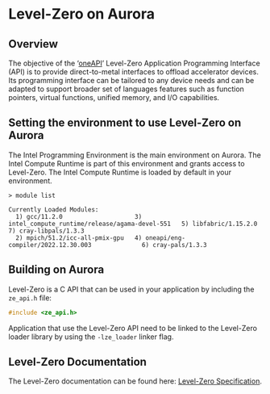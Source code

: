 # Level-Zero on Aurora

## Overview

The objective of the ‘[oneAPI](https://oneapi-spec.uxlfoundation.org/)’
Level-Zero Application Programming Interface (API) is to provide
direct-to-metal interfaces to offload accelerator devices.  Its programming
interface can be tailored to any device needs and can be adapted to support
broader set of languages features such as function pointers, virtual functions,
unified memory, and I/O capabilities.

## Setting the environment to use Level-Zero  on Aurora

The Intel Programming Environment is the main environment on Aurora. The Intel
Compute Runtime is part of this environment and grants access to Level-Zero.
The Intel Compute Runtime is loaded by default in your environment.

```
> module list

Currently Loaded Modules:
  1) gcc/11.2.0                    3) intel_compute_runtime/release/agama-devel-551   5) libfabric/1.15.2.0   7) cray-libpals/1.3.3
  2) mpich/51.2/icc-all-pmix-gpu   4) oneapi/eng-compiler/2022.12.30.003              6) cray-pals/1.3.3

```

## Building on Aurora

Level-Zero is a C API that can be used in your application by including the
`ze_api.h` file:

```C
#include <ze_api.h>
```

Application that use the Level-Zero API need to be linked to the Level-Zero
loader library by using the `-lze_loader` linker flag.

## Level-Zero Documentation

The Level-Zero documentation can be found here:
[Level-Zero Specification](https://oneapi-src.github.io/level-zero-spec).
